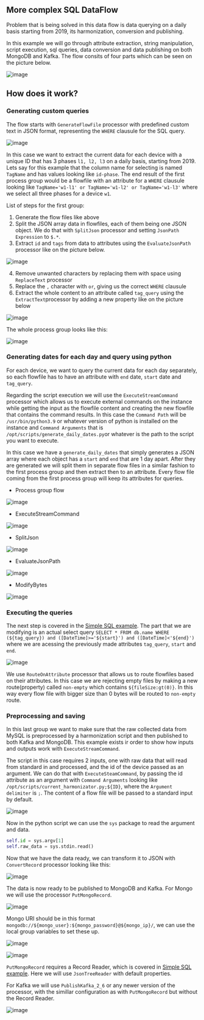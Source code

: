 ## More complex SQL DataFlow
Problem that is being solved in this data flow is data querying on a daily basis starting from 2019, its harmonization, conversion and publishing.

In this example we will go through attribute extraction, string manipulation, script execution, sql queries, data conversion and data publishing on both MongoDB and Kafka.
The flow consits of four parts which can be seen on the picture below. 

![image](https://user-images.githubusercontent.com/90190347/189384300-91d32e54-cd04-4b9b-a3a1-836ebffaea02.png)

## How does it work?
### Generating custom queries
The flow starts with ```GenerateFlowFile``` processor with predefined custom text in JSON format, representing the ```WHERE``` clausule for the SQL query. 

![image](https://user-images.githubusercontent.com/90190347/189371479-3ace7e2a-8717-4c08-8503-76b7d3fd62c9.png)

In this case we want to extract the current data for each device with a unique ID that has 3 phases ```l1, l2, l3``` on a daily basis, starting from 2019. Lets say for this example that the column name for selecting is named ```TagName``` and has values looking like ```id-phase```. The end result of the first process group would be a flowfile with an attribute for a ```WHERE``` clausule looking like ```TagName='w1-l1' or TagName='w1-l2' or TagName='w1-l3'``` where we select all three phases for a device ```w1```.

List of steps for the first group:
  1.  Generate the flow files like above
  2.  Split the JSON array data in flowfiles, each of them being one JSON object. We do that with ```SplitJson``` processor and setting ```JsonPath Expression``` to ```$.*```. 
  3.  Extract ```id``` and ```tags``` from data to attributes using the ```EvaluateJsonPath``` processor like on the picture below. 
  
  ![image](https://user-images.githubusercontent.com/90190347/189374893-48e1695e-0b18-40c4-be33-1f9febe6cde3.png)
  
  4.  Remove unwanted characters by replacing them with space using ```ReplaceText``` processor
  5.  Replace the ```,``` character with ```or```, giving us the correct ```WHERE``` clausule
  6.  Extract the whole content to an attribute called ```tag_query``` using the ```ExtractText```processor by adding a new property like on the picture below
 
  ![image](https://user-images.githubusercontent.com/90190347/189376504-0962dabf-6a89-47e9-865f-b7359e406139.png)
  
  The whole process group looks like this:
  
  ![image](https://user-images.githubusercontent.com/90190347/189376833-947b8f7f-d0c0-42df-a476-18407cb80fdf.png)


### Generating dates for each day and query using python
For each device, we want to query the current data for each day separately, so each flowfile has to have an attribute with ```end``` date, ```start``` date and ```tag_query```.

Regarding the script execution we will use the ```ExecuteStreamCommand``` processor which allows us to execute external commands on the instance while getting the input as the flowfile content and creating the new flowfile that contains the command results. In this case the ```Command Path``` will be ```/usr/bin/python3.9``` or whatever version of python is installed on the instance and ```Command Arguments``` that is ```/opt/scripts/generate_daily_dates.py```or whatever is the path to the script you want to execute.

In this case we have a ```generate_daily_dates``` that simply generates a JSON array where each object has a ```start``` and ```end``` that are 1 day apart. After they are generated we will split them in separate flow files in a similar fashion to the first process group and then extract then to an attribute. Every flow file coming from the first process group will keep its attributes for queries.

- Process group flow

![image](https://user-images.githubusercontent.com/90190347/189381407-7bb475ef-79d0-43b8-b0ed-43b2e5a869e8.png)

- ExecuteStreamCommand

![image](https://user-images.githubusercontent.com/90190347/189382485-9b87cd48-ab45-47c4-918f-53c80aef374d.png)

- SplitJson

![image](https://user-images.githubusercontent.com/90190347/189382522-6a324565-a74a-4eeb-b769-1bacabe3c1f9.png)
 
- EvaluateJsonPath

![image](https://user-images.githubusercontent.com/90190347/189382580-93b59395-d05d-428c-a22a-1420c6d468af.png)

- ModifyBytes

![image](https://user-images.githubusercontent.com/90190347/189382617-bca4e201-abcb-40d2-9eba-3bfe6ea35f20.png)

### Executing the queries
The next step is covered in the [Simple SQL example](https://github.com/I-NERGY/NiFi-Dataflow-templates-and-scripts/tree/developnikola/SQL/SimpleSql). The part that we are modifying is an actual select query 
```SELECT * FROM db.name WHERE (${tag_query}) and ([DateTime]>='${start}') and ([DateTime]<'${end}')``` where we are acessing the previously made attributes ```tag_query```, ```start``` and ```end```.

![image](https://user-images.githubusercontent.com/90190347/189383939-7928d389-4f14-4738-85c3-cadab3686675.png)

We use ```RouteOnAttribute``` processor that allows us to route flowfiles based on their attributes. In this case we are rejecting empty files by making a new route(property) called ```non-empty``` which contains ```${fileSize:gt(0)}```. In this way every flow file with bigger size than 0 bytes will be routed to ```non-empty``` route.

### Preprocessing and saving
In this last group we want to make sure that the raw collected data from MySQL is preprocessed by a harmonization script and then published to both Kafka and MongoDB. 
This example exists ir order to show how inputs and outputs work with ```ExecuteStreamCommand```.

The script in this case requires 2 inputs, one with raw data that will read from standard in and processed, and the id of the device passed as an argument. We can do that with ```ExecuteSteamCommand```, by passing the id attribute as an argument with ```Command Arguments``` looking like ```/opt/scripts/current_harmonizator.py;${ID}```, where the ```Argument delimiter``` is ```;```. The content of a flow file will be passed to a standard input by default.

![image](https://user-images.githubusercontent.com/90190347/189388542-43d8c609-7841-4ffe-aa8c-1634c8a3c9e0.png)

Now in the python script we can use the ```sys``` package to read the argument and data.

```python
self.id = sys.argv[1]
self.raw_data = sys.stdin.read()
```

Now that we have the data ready, we can transform it to JSON with ```ConvertRecord``` processor looking like this:

![image](https://user-images.githubusercontent.com/90190347/189389266-ab07a740-467f-4651-906c-f4526bd4cf3b.png)


The data is now ready to be published to MongoDB and Kafka. For Mongo we will use the processor ```PutMongoRecord```.

![image](https://user-images.githubusercontent.com/90190347/189389495-b00f9942-11b2-4ee7-8941-ae981fb68288.png)

Mongo URI should be in this format ```mongodb://${mongo_user}:${mongo_password}@${mongo_ip}/```, we can use the local group variables to set these up.

![image](https://user-images.githubusercontent.com/90190347/189389630-31280f4a-e2b9-49e5-911b-2d729594f379.png)

![image](https://user-images.githubusercontent.com/90190347/189390098-2f65595a-5040-4341-8b01-e427ee1d6bdf.png)

```PutMongoRecord``` requires a Record Reader, which is covered in [Simple SQL example](https://github.com/I-NERGY/NiFi-Dataflow-templates-and-scripts/tree/developnikola/SQL/SimpleSql). Here we will use ```JsonTreeReader``` with default properties.

For Kafka we will use ```PublishKafka_2_6``` or any newer version of the processor, with the simillar configuration as with ```PutMongoRecord``` but without the Record Reader.

![image](https://user-images.githubusercontent.com/90190347/189393114-70e05831-d34a-4688-a691-47cf95e4c7f2.png)






